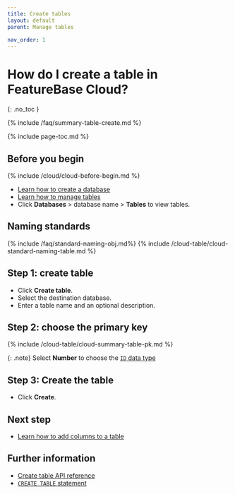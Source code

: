 ```yaml
---
title: Create tables
layout: default
parent: Manage tables

nav_order: 1
---
```


# How do I create a table in FeatureBase Cloud?
{: .no_toc }

{% include /faq/summary-table-create.md %}

{% include page-toc.md %}

## Before you begin

{% include /cloud/cloud-before-begin.md %}
* [Learn how to create a database](/docs/cloud/cloud-databases/cloud-db-create-custom)
* [Learn how to manage tables](/docs/cloud/cloud-tables/cloud-table-manage)
* Click **Databases** > database name > **Tables** to view tables.

## Naming standards

{% include /faq/standard-naming-obj.md%}
{% include /cloud-table/cloud-standard-naming-table.md %}

## Step 1: create table

* Click **Create table**.
* Select the destination database.
* Enter a table name and an optional description.

## Step 2: choose the primary key

{% include /cloud-table/cloud-summary-table-pk.md %}

{: .note}
Select **Number** to choose the [`ID` data type](/docs/sql-guide/data-types/data-type-id)

## Step 3: Create the table

* Click **Create**.

## Next step

* [Learn how to add columns to a table](/docs/cloud/cloud-tables/cloud-table-add-column)

## Further information

* [Create table API reference](https://api-docs-featurebase-cloud.redoc.ly/latest#operation/createTable)
* [`CREATE TABLE` statement](/docs/sql-guide/statements/statement-table-create)
